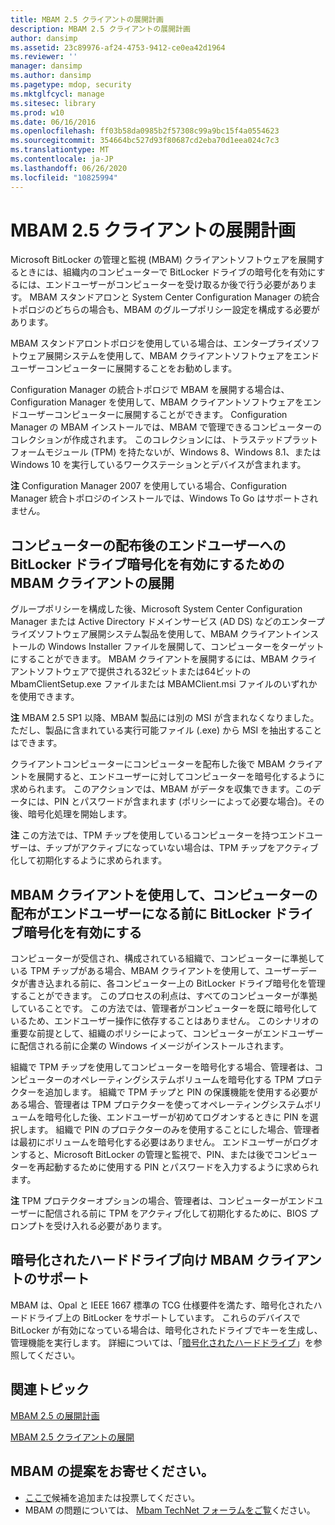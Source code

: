 ```yaml
---
title: MBAM 2.5 クライアントの展開計画
description: MBAM 2.5 クライアントの展開計画
author: dansimp
ms.assetid: 23c89976-af24-4753-9412-ce0ea42d1964
ms.reviewer: ''
manager: dansimp
ms.author: dansimp
ms.pagetype: mdop, security
ms.mktglfcycl: manage
ms.sitesec: library
ms.prod: w10
ms.date: 06/16/2016
ms.openlocfilehash: ff03b58da0985b2f57308c99a9bc15f4a0554623
ms.sourcegitcommit: 354664bc527d93f80687cd2eba70d1eea024c7c3
ms.translationtype: MT
ms.contentlocale: ja-JP
ms.lasthandoff: 06/26/2020
ms.locfileid: "10825994"
---
```

# MBAM 2.5 クライアントの展開計画


Microsoft BitLocker の管理と監視 (MBAM) クライアントソフトウェアを展開するときには、組織内のコンピューターで BitLocker ドライブの暗号化を有効にするには、エンドユーザーがコンピューターを受け取るか後で行う必要があります。 MBAM スタンドアロンと System Center Configuration Manager の統合トポロジのどちらの場合も、MBAM のグループポリシー設定を構成する必要があります。

MBAM スタンドアロントポロジを使用している場合は、エンタープライズソフトウェア展開システムを使用して、MBAM クライアントソフトウェアをエンドユーザーコンピューターに展開することをお勧めします。

Configuration Manager の統合トポロジで MBAM を展開する場合は、Configuration Manager を使用して、MBAM クライアントソフトウェアをエンドユーザーコンピューターに展開することができます。 Configuration Manager の MBAM インストールでは、MBAM で管理できるコンピューターのコレクションが作成されます。 このコレクションには、トラステッドプラットフォームモジュール (TPM) を持たないが、Windows 8、Windows 8.1、または Windows 10 を実行しているワークステーションとデバイスが含まれます。

**注** Configuration Manager 2007 を使用している場合、Configuration Manager 統合トポロジのインストールでは、Windows To Go はサポートされません。

 

## コンピューターの配布後のエンドユーザーへの BitLocker ドライブ暗号化を有効にするための MBAM クライアントの展開


グループポリシーを構成した後、Microsoft System Center Configuration Manager または Active Directory ドメインサービス (AD DS) などのエンタープライズソフトウェア展開システム製品を使用して、MBAM クライアントインストールの Windows Installer ファイルを展開して、コンピューターをターゲットにすることができます。 MBAM クライアントを展開するには、MBAM クライアントソフトウェアで提供される32ビットまたは64ビットの MbamClientSetup.exe ファイルまたは MBAMClient.msi ファイルのいずれかを使用できます。

**注** MBAM 2.5 SP1 以降、MBAM 製品には別の MSI が含まれなくなりました。 ただし、製品に含まれている実行可能ファイル (.exe) から MSI を抽出することはできます。

 

クライアントコンピューターにコンピューターを配布した後で MBAM クライアントを展開すると、エンドユーザーに対してコンピューターを暗号化するように求められます。 このアクションでは、MBAM がデータを収集できます。このデータには、PIN とパスワードが含まれます (ポリシーによって必要な場合)。その後、暗号化処理を開始します。

**注** この方法では、TPM チップを使用しているコンピューターを持つエンドユーザーは、チップがアクティブになっていない場合は、TPM チップをアクティブ化して初期化するように求められます。

 

## MBAM クライアントを使用して、コンピューターの配布がエンドユーザーになる前に BitLocker ドライブ暗号化を有効にする


コンピューターが受信され、構成されている組織で、コンピューターに準拠している TPM チップがある場合、MBAM クライアントを使用して、ユーザーデータが書き込まれる前に、各コンピューター上の BitLocker ドライブ暗号化を管理することができます。 このプロセスの利点は、すべてのコンピューターが準拠していることです。 この方法では、管理者がコンピューターを既に暗号化しているため、エンドユーザー操作に依存することはありません。 このシナリオの重要な前提として、組織のポリシーによって、コンピューターがエンドユーザーに配信される前に企業の Windows イメージがインストールされます。

組織で TPM チップを使用してコンピューターを暗号化する場合、管理者は、コンピューターのオペレーティングシステムボリュームを暗号化する TPM プロテクターを追加します。 組織で TPM チップと PIN の保護機能を使用する必要がある場合、管理者は TPM プロテクターを使ってオペレーティングシステムボリュームを暗号化した後、エンドユーザーが初めてログオンするときに PIN を選択します。 組織で PIN のプロテクターのみを使用することにした場合、管理者は最初にボリュームを暗号化する必要はありません。 エンドユーザーがログオンすると、Microsoft BitLocker の管理と監視で、PIN、または後でコンピューターを再起動するために使用する PIN とパスワードを入力するように求められます。

**注** TPM プロテクターオプションの場合、管理者は、コンピューターがエンドユーザーに配信される前に TPM をアクティブ化して初期化するために、BIOS プロンプトを受け入れる必要があります。

 

## 暗号化されたハードドライブ向け MBAM クライアントのサポート


MBAM は、Opal と IEEE 1667 標準の TCG 仕様要件を満たす、暗号化されたハードドライブ上の BitLocker をサポートしています。 これらのデバイスで BitLocker が有効になっている場合は、暗号化されたドライブでキーを生成し、管理機能を実行します。 詳細については、「[暗号化されたハードドライブ](https://technet.microsoft.com/library/hh831627.aspx)」を参照してください。


## 関連トピック


[MBAM 2.5 の展開計画](planning-to-deploy-mbam-25.md)

[MBAM 2.5 クライアントの展開](deploying-the-mbam-25-client.md)

 

 
## MBAM の提案をお寄せください。
- [ここで](http://mbam.uservoice.com/forums/268571-microsoft-bitlocker-administration-and-monitoring)候補を追加または投票してください。 
- MBAM の問題については、 [Mbam TechNet フォーラムをご覧](https://social.technet.microsoft.com/Forums/home?forum=mdopmbam)ください。




